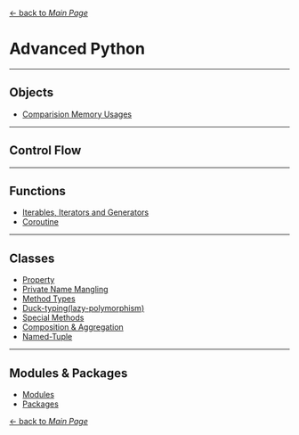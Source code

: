 [← back to *Main Page*](https://github.com/dawkiny/Python3/blob/master/README.md)


# Advanced Python

---
## Objects

* [Comparision Memory Usages]()


---
## Control Flow


---
## Functions

* [Iterables, Iterators and Generators](https://github.com/pydemia/Python3/blob/master/scripts/python_programming/advanced/Iterator_and_Generator.md#iterables-iterator-generator)
* [Coroutine](https://github.com/pydemia/Python3/blob/master/scripts/python_programming/advanced/Coroutine.md#coroutine)

---
## Classes

* [Property](https://github.com/pydemia/Python3/blob/master/scripts/python_programming/advanced/Class.md#property)
* [Private Name Mangling](https://github.com/pydemia/Python3/blob/master/scripts/python_programming/advanced/Class.md#private-name-mangling)
* [Method Types](https://github.com/pydemia/Python3/blob/master/scripts/python_programming/advanced/Class.md#method-types)
* [Duck-typing(lazy-polymorphism)](https://github.com/pydemia/Python3/blob/master/scripts/python_programming/advanced/Class.md#duck-typing)
* [Special Methods](https://github.com/pydemia/Python3/blob/master/scripts/python_programming/advanced/Class.md#special-methods)
* [Composition & Aggregation](https://github.com/pydemia/Python3/blob/master/scripts/python_programming/advanced/Class.md#composition-and-aggregation)
* [Named-Tuple](https://github.com/pydemia/Python3/blob/master/scripts/python_programming/advanced/Class.md#named-tuple)

---
## Modules & Packages

* [Modules]()
* [Packages]()



[← back to *Main Page*](https://github.com/dawkiny/Python3/blob/master/README.md)
